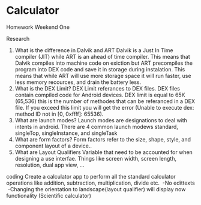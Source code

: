 # Calculator

Homework Weekend One

Research
1. What is the difference in Dalvik and ART
Dalvik is a Just In Time compiler (JIT) while ART is an ahead of time compiler.  This means that Dalvik compiles into machine code on exiction but ART precompiles the program into DEX code and save it in storage during instalation.  This means that while ART will use more storage space it will run faster, use less memory recources, and drain the battery less.
2. What is the DEX Limit?
DEX Limit referances to DEX files.  DEX files contain compiled code for Android devices. DEX limit is equal to 65K (65,536) this is the number of methodes that can be referanced in a DEX file. If you exceed this limit you will get the error (Unable to execute dex: method ID not in [0, 0xffff]: 65536).
3. What are launch modes?
Launch modes are designations to deal with intents in android.  There are 4 common launch modews standard, singleTop, singleInstance, and singleTask
4. What are form factors?
Form factors refer to the size, shape, style, and component layout of a device..  
5. What are Layout Qualifiers
Variable that need to be accounted for when designing a use interfae.  Things like screen width, screen length, resolution, dual app view, ...

coding
Create a calculator app to perform all the standard calculator operations like addition, subtraction, multiplication, divide etc. 
 -No edittexts
 -Changing the orientation to landscape(layout qualifier) will display now functionality (Scientific calculator)
